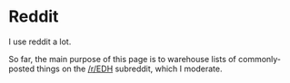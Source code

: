# Reddit

I use reddit a lot. 

So far, the main purpose of this page is to warehouse lists of commonly-posted things on the [/r/EDH](www.reddit.com/r/EDH) subreddit, which I moderate. 